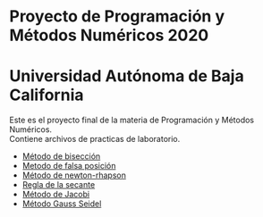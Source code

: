 # Proyecto de Programación y Métodos Numéricos 2020
# Universidad Autónoma de Baja California 

Este es el proyecto final de la materia de Programación y Métodos Numéricos.  
Contiene archivos de practicas de laboratorio.

* [Método de bisección](https://github.com/VivianaVM01/Proyecto_PyMN_2020/blob/main/m%C3%A9todo%20de%20bisecci%C3%B3n.c)
* [Metodo de falsa posición](https://github.com/VivianaVM01/Proyecto_PyMN_2020/blob/main/Falsa%20posici%C3%B3n.c)
* [Método de newton-rhapson](https://github.com/VivianaVM01/Proyecto_PyMN_2020/blob/main/M%C3%A9todo%20de%20Newton-Rhapson1.c)
* [Regla de la secante](https://github.com/VivianaVM01/Proyecto_PyMN_2020/blob/main/M%C3%A9todo%20de%20la%20secante1.c)
* [Método de Jacobi](https://vivianavm01.github.io/Proyecto_PyMN_2020/)
* [Método Gauss Seidel](https://github.com/VivianaVM01/Proyecto_PyMN_2020/blob/main/M%C3%A9todo%20de%20Gaus%20Seidel.c)
